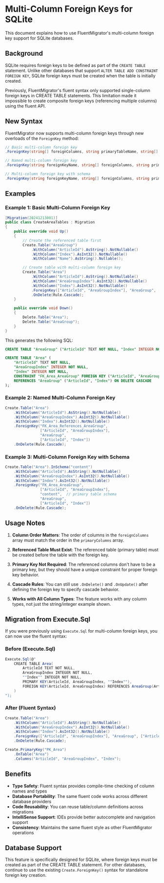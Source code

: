 # Multi-Column Foreign Keys for SQLite

This document explains how to use FluentMigrator's multi-column foreign key support for SQLite databases.

## Background

SQLite requires foreign keys to be defined as part of the `CREATE TABLE` statement. Unlike other databases that support `ALTER TABLE ADD CONSTRAINT FOREIGN KEY`, SQLite foreign keys must be created when the table is initially created.

Previously, FluentMigrator's fluent syntax only supported single-column foreign keys in CREATE TABLE statements. This limitation made it impossible to create composite foreign keys (referencing multiple columns) using the fluent API.

## New Syntax

FluentMigrator now supports multi-column foreign keys through new overloads of the `ForeignKey` method:

```csharp
// Basic multi-column foreign key
.ForeignKey(string[] foreignColumns, string primaryTableName, string[] primaryColumns)

// Named multi-column foreign key
.ForeignKey(string foreignKeyName, string[] foreignColumns, string primaryTableName, string[] primaryColumns)

// Multi-column foreign key with schema
.ForeignKey(string foreignKeyName, string[] foreignColumns, string primaryTableSchema, string primaryTableName, string[] primaryColumns)
```

## Examples

### Example 1: Basic Multi-Column Foreign Key

```csharp
[Migration(20241213001)]
public class CreateAreaTables : Migration
{
    public override void Up()
    {
        // Create the referenced table first
        Create.Table("AreaGroup")
            .WithColumn("ArticleId").AsString().NotNullable()
            .WithColumn("Index").AsInt32().NotNullable()
            .WithColumn("Name").AsString().Nullable();

        // Create table with multi-column foreign key
        Create.Table("Area")
            .WithColumn("ArticleId").AsString().NotNullable()
            .WithColumn("AreaGroupIndex").AsInt32().NotNullable()
            .WithColumn("Index").AsInt32().NotNullable()
            .ForeignKey(["ArticleId", "AreaGroupIndex"], "AreaGroup", ["ArticleId", "Index"])
            .OnDelete(Rule.Cascade);
    }

    public override void Down()
    {
        Delete.Table("Area");
        Delete.Table("AreaGroup");
    }
}
```

This generates the following SQL:

```sql
CREATE TABLE "AreaGroup" ("ArticleId" TEXT NOT NULL, "Index" INTEGER NOT NULL, "Name" TEXT);

CREATE TABLE "Area" (
    "ArticleId" TEXT NOT NULL, 
    "AreaGroupIndex" INTEGER NOT NULL, 
    "Index" INTEGER NOT NULL, 
    CONSTRAINT "FK_Area_AreaGroup" FOREIGN KEY ("ArticleId", "AreaGroupIndex") 
    REFERENCES "AreaGroup" ("ArticleId", "Index") ON DELETE CASCADE
);
```

### Example 2: Named Multi-Column Foreign Key

```csharp
Create.Table("Area")
    .WithColumn("ArticleId").AsString().NotNullable()
    .WithColumn("AreaGroupIndex").AsInt32().NotNullable()
    .WithColumn("Index").AsInt32().NotNullable()
    .ForeignKey("FK_Area_References_AreaGroup", 
                ["ArticleId", "AreaGroupIndex"], 
                "AreaGroup", 
                ["ArticleId", "Index"])
    .OnDelete(Rule.Cascade);
```

### Example 3: Multi-Column Foreign Key with Schema

```csharp
Create.Table("Area").InSchema("content")
    .WithColumn("ArticleId").AsString().NotNullable()
    .WithColumn("AreaGroupIndex").AsInt32().NotNullable()
    .WithColumn("Index").AsInt32().NotNullable()
    .ForeignKey("FK_Area_AreaGroup", 
                ["ArticleId", "AreaGroupIndex"], 
                "content",  // primary table schema
                "AreaGroup", 
                ["ArticleId", "Index"])
    .OnDelete(Rule.Cascade);
```

## Usage Notes

1. **Column Order Matters**: The order of columns in the `foreignColumns` array must match the order in the `primaryColumns` array.

2. **Referenced Table Must Exist**: The referenced table (primary table) must be created before the table with the foreign key.

3. **Primary Key Not Required**: The referenced columns don't have to be a primary key, but they should have a unique constraint for proper foreign key behavior.

4. **Cascade Rules**: You can still use `.OnDelete()` and `.OnUpdate()` after defining the foreign key to specify cascade behavior.

5. **Works with All Column Types**: The feature works with any column types, not just the string/integer example shown.

## Migration from Execute.Sql

If you were previously using `Execute.Sql` for multi-column foreign keys, you can now use the fluent syntax:

### Before (Execute.Sql)
```csharp
Execute.Sql(@"
    CREATE TABLE Area(
        ArticleId TEXT NOT NULL,
        AreaGroupIndex INTEGER NOT NULL,
        ""Index"" INTEGER NOT NULL,
        PRIMARY KEY(ArticleId, AreaGroupIndex, ""Index""),
        FOREIGN KEY(ArticleId, AreaGroupIndex) REFERENCES AreaGroup(ArticleId, ""Index"") ON DELETE CASCADE
    )
");
```

### After (Fluent Syntax)
```csharp
Create.Table("Area")
    .WithColumn("ArticleId").AsString().NotNullable()
    .WithColumn("AreaGroupIndex").AsInt32().NotNullable()
    .WithColumn("Index").AsInt32().NotNullable()
    .ForeignKey(["ArticleId", "AreaGroupIndex"], "AreaGroup", ["ArticleId", "Index"])
    .OnDelete(Rule.Cascade);

Create.PrimaryKey("PK_Area")
    .OnTable("Area")
    .Columns("ArticleId", "AreaGroupIndex", "Index");
```

## Benefits

- **Type Safety**: Fluent syntax provides compile-time checking of column names and types
- **Database Portability**: The same fluent code works across different database providers
- **Code Reusability**: You can reuse table/column definitions across migrations
- **IntelliSense Support**: IDEs provide better autocomplete and navigation support
- **Consistency**: Maintains the same fluent style as other FluentMigrator operations

## Database Support

This feature is specifically designed for SQLite, where foreign keys must be created as part of the CREATE TABLE statement. For other databases, continue to use the existing `Create.ForeignKey()` syntax for standalone foreign key creation.